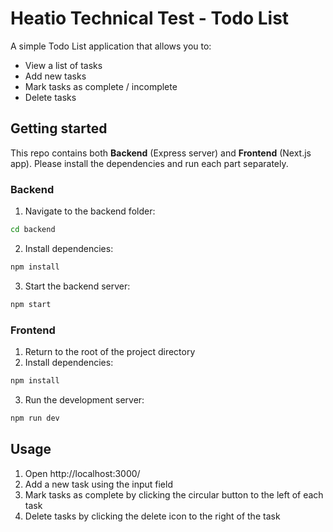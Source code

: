 # Heatio Technical Test - Todo List

A simple Todo List application that allows you to:

- View a list of tasks
- Add new tasks
- Mark tasks as complete / incomplete
- Delete tasks

## Getting started

This repo contains both **Backend** (Express server) and **Frontend** (Next.js app). Please install the dependencies and run each part separately.

### Backend

1. Navigate to the backend folder:
```bash
cd backend
```
2. Install dependencies:
```bash
npm install
```
3. Start the backend server:
```bash
npm start
```

### Frontend

1. Return to the root of the project directory
2. Install dependencies:
```bash
npm install
```
3. Run the development server:
```bash
npm run dev
```

## Usage
1. Open http://localhost:3000/
2. Add a new task using the input field
3. Mark tasks as complete by clicking the circular button to the left of each task
4. Delete tasks by clicking the delete icon to the right of the task
   
